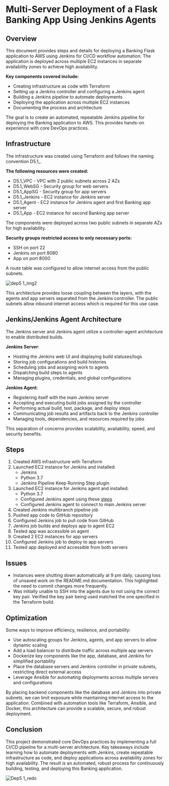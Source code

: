 # Multi-Server Deployment of a Flask Banking App Using Jenkins Agents

## Overview
This document provides steps and details for deploying a Banking Flask application to AWS using Jenkins for CI/CD workflow automation. The application is deployed across multiple EC2 instances in separate availability zones to achieve high availability.

**Key components covered include:**
- Creating infrastructure as code with Terraform
- Setting up a Jenkins controller and configuring a Jenkins agent
- Building a Jenkins pipeline to automate deployments
- Deploying the application across multiple EC2 instances
- Documenting the process and architecture

The goal is to create an automated, repeatable Jenkins pipeline for deploying the Banking application to AWS. This provides hands-on experience with core DevOps practices.

## Infrastructure
The infrastructure was created using Terraform and follows the naming convention D5.1_<resource>.

**The following resources were created:**
- D5.1_VPC - VPC with 2 public subnets across 2 AZs
- D5.1_WebSG - Security group for web servers
- D5.1_AppSG - Security group for app servers
- D5.1_Jenkins - EC2 instance for Jenkins server
- D5.1_Agent - EC2 instance for Jenkins agent and first Banking app server
- D5.1_App - EC2 instance for second Banking app server

The components were deployed across two public subnets in separate AZs for high availability.

**Security groups restricted access to only necessary ports:**
- SSH on port 22
- Jenkins on port 8080
- App on port 8000

A route table was configured to allow internet access from the public subnets.

![dep5 1_img2](https://github.com/belindadunu/Deployment-5.1/assets/139175163/8cdbd19d-a5da-4fb3-a52b-c4c9ba1af2cb)

This architecture provides loose coupling between the layers, with the agents and app servers separated from the Jenkins controller. The public subnets allow inbound internet access which is required for this use case.

## Jenkins/Jenkins Agent Architecture
The Jenkins server and Jenkins agent utilize a controller-agent architecture to enable distributed builds.

**Jenkins Server**:
- Hosting the Jenkins web UI and displaying build statuses/logs
- Storing job configurations and build histories
- Scheduling jobs and assigning work to agents
- Dispatching build steps to agents
- Managing plugins, credentials, and global configurations

**Jenkins Agent**:
- Registering itself with the main Jenkins server
- Accepting and executing build jobs assigned by the controller
- Performing actual build, test, package, and deploy steps
- Communicating job results and artifacts back to the Jenkins controller
- Managing tools, dependencies, and resources required by jobs

This separation of concerns provides scalability, availability, speed, and security benefits.

## Steps
1. Created AWS infrastructure with Terraform
2. Launched EC2 instance for Jenkins and installed:
    - Jenkins
    - Python 3.7
    - Jenkins Pipeline Keep Running Step plugin
3. Launched EC2 instance for Jenkins agent and installed:
    - Python 3.7
    - Configured Jenkins agent using these [steps](https://www.jenkins.io/doc/book/using/using-agents/)
    - Configured Jenkins agent to connect to main Jenkins server
4. Created Jenkins multibranch pipeline job
5. Pushed app code to GitHub repository
6. Configured Jenkins job to pull code from GitHub
7. Jenkins job builds and deploys app to agent EC2
8. Tested app was accessible on agent
9. Created 2 EC2 instances for app servers
10. Configured Jenkins job to deploy to app servers
11. Tested app deployed and accessible from both servers

## Issues
- Instances were shutting down automatically at 9 pm daily, causing loss of unsaved work on the README.md documentation. This highlighted the need to commit changes more frequently.
- Was initially unable to SSH into the agents due to not using the correct key pair. Verified the key pair being used matched the one specified in the Terraform build.

## Optimization
Some ways to improve efficiency, resilience, and portability:
- Use autoscaling groups for Jenkins, agents, and app servers to allow dynamic scaling
- Add a load balancer to distribute traffic across multiple app servers
- Dockerize key components like the app, database, and Jenkins for simplified portability
- Place the database servers and Jenkins controller in private subnets, restricting direct external access
- Leverage Ansible for automating deployments across multiple servers and configurations

By placing backend components like the database and Jenkins into private subnets, we can limit exposure while maintaining internet access to the application. Combined with automation tools like Terraform, Ansible, and Docker, this architecture can provide a scalable, secure, and robust deployment.

## Conclusion
This project demonstrated core DevOps practices by implementing a full CI/CD pipeline for a multi-server architecture. Key takeaways include learning how to automate deployments with Jenkins, create repeatable infrastructure as code, and deploy applications across availability zones for high availability. The result is an automated, robust process for continuously building, testing, and deploying this Banking application.

![Dep5 1_redo](https://github.com/belindadunu/Deployment-5.1/assets/139175163/f603d604-41f3-46b6-88bd-5bff8cbe9d10)
